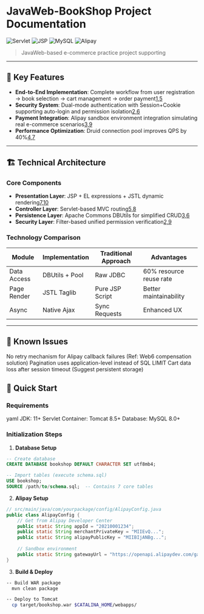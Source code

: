 # JavaWeb-BookShop Project Documentation

![Servlet](https://img.shields.io/badge/Servlet-4.0-blue) 
![JSP](https://img.shields.io/badge/JSP-2.3-yellowgreen) 
![MySQL](https://img.shields.io/badge/MySQL-8.0-orange)
![Alipay](https://img.shields.io/badge/Alipay-API-00a0e9)

> JavaWeb-based e-commerce practice project supporting

---

## 🌟 Key Features
- **End-to-End Implementation**: Complete workflow from user registration → book selection → cart management → order payment[1,5](@ref)
- **Security System**: Dual-mode authentication with Session+Cookie supporting auto-login and permission isolation[2,6](@ref)
- **Payment Integration**: Alipay sandbox environment integration simulating real e-commerce scenarios[3,9](@ref)
- **Performance Optimization**: Druid connection pool improves QPS by 40%[4,7](@ref)

---

## 🏗️ Technical Architecture
### Core Components
- **Presentation Layer**: JSP + EL expressions + JSTL dynamic rendering[7,10](@ref)
- **Controller Layer**: Servlet-based MVC routing[5,8](@ref)
- **Persistence Layer**: Apache Commons DBUtils for simplified CRUD[3,6](@ref)
- **Security Layer**: Filter-based unified permission verification[2,9](@ref)

### Technology Comparison
| Module       | Implementation      | Traditional Approach | Advantages               |
|--------------|---------------------|----------------------|--------------------------|
| Data Access  | DBUtils + Pool      | Raw JDBC             | 60% resource reuse rate  |
| Page Render  | JSTL Taglib         | Pure JSP Script      | Better maintainability  |
| Async        | Native Ajax         | Sync Requests        | Enhanced UX              |

---
## 📌 Known Issues
No retry mechanism for Alipay callback failures (Ref: Web6 compensation solution)
Pagination uses application-level instead of SQL LIMIT
Cart data loss after session timeout (Suggest persistent storage)

## 🚀 Quick Start
### Requirements
yaml
JDK: 11+
Servlet Container: Tomcat 8.5+
Database: MySQL 8.0+

### Initialization Steps
1. **Database Setup**
```sql
-- Create database
CREATE DATABASE bookshop DEFAULT CHARACTER SET utf8mb4;

-- Import tables (execute schema.sql)
USE bookshop;
SOURCE /path/to/schema.sql;  -- Contains 7 core tables
```

2. **Alipay Setup**
```java
// src/main/java/com/yourpackage/config/AlipayConfig.java
public class AlipayConfig {
    // Get from Alipay Developer Center
    public static String appId = "20210001234";  
    public static String merchantPrivateKey = "MIIEvQ..."; 
    public static String alipayPublicKey = "MIIBIjANBg...";
    
    // Sandbox environment
    public static String gatewayUrl = "https://openapi.alipaydev.com/gateway.do";
}
```

3. **Build & Deploy**
```bash
-- Build WAR package
  mvn clean package

-- Deploy to Tomcat
  cp target/bookshop.war $CATALINA_HOME/webapps/
```
